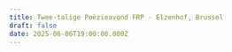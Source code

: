 ```yaml
---
title: Twee-talige Poëzieavond FRP - Elzenhof, Brussel
draft: false
date: 2025-06-06T19:00:00.000Z
---
```


